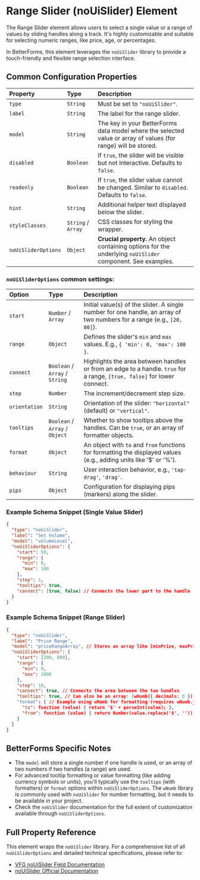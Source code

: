 # Range Slider (noUiSlider) Element

The Range Slider element allows users to select a single value or a range of values by sliding handles along a track. It's highly customizable and suitable for selecting numeric ranges, like price, age, or percentages.

In BetterForms, this element leverages the `noUiSlider` library to provide a touch-friendly and flexible range selection interface.

## Common Configuration Properties

| Property          | Type    | Description                                                                                                   |
| :---------------- | :------ | :------------------------------------------------------------------------------------------------------------ |
| `type`            | `String`| Must be set to `"noUiSlider"`.                                                                                |
| `label`           | `String`| The label for the range slider.                                                                                 |
| `model`           | `String`| The key in your BetterForms data model where the selected value or array of values (for range) will be stored. |
| `disabled`        | `Boolean`| If `true`, the slider will be visible but not interactive. Defaults to `false`.                               |
| `readonly`        | `Boolean`| If `true`, the slider value cannot be changed. Similar to `disabled`. Defaults to `false`.                  |
| `hint`            | `String`| Additional helper text displayed below the slider.                                                              |
| `styleClasses`    | `String` / `Array` | CSS classes for styling the wrapper.                                                                          |
| `noUiSliderOptions`| `Object`| **Crucial property.** An object containing options for the underlying `noUiSlider` component. See examples.     |

### `noUiSliderOptions` common settings:

| Option        | Type    | Description                                                                                                  |
| :------------ | :------ | :----------------------------------------------------------------------------------------------------------- |
| `start`       | `Number` / `Array` | Initial value(s) of the slider. A single number for one handle, an array of two numbers for a range (e.g., `[20, 80]`). |
| `range`       | `Object`| Defines the slider's `min` and `max` values. E.g., `{ 'min': 0, 'max': 100 }`.                                 |
| `connect`     | `Boolean` / `Array` / `String` | Highlights the area between handles or from an edge to a handle. `true` for a range, `[true, false]` for lower connect. |
| `step`        | `Number`| The increment/decrement step size.                                                                             |
| `orientation` | `String`| Orientation of the slider: `"horizontal"` (default) or `"vertical"`.                                         |
| `tooltips`    | `Boolean` / `Array` / `Object` | Whether to show tooltips above the handles. Can be `true`, or an array of formatter objects.                     |
| `format`      | `Object`| An object with `to` and `from` functions for formatting the displayed values (e.g., adding units like '$' or '%'). |
| `behaviour`   | `String`| User interaction behavior, e.g., `'tap-drag'`, `'drag'`.                                                       |
| `pips`        | `Object`| Configuration for displaying pips (markers) along the slider.                                                  |

### Example Schema Snippet (Single Value Slider)

```json
{
  "type": "noUiSlider",
  "label": "Set Volume",
  "model": "volumeLevel",
  "noUiSliderOptions": {
    "start": 50,
    "range": {
      "min": 0,
      "max": 100
    },
    "step": 1,
    "tooltips": true,
    "connect": [true, false] // Connects the lower part to the handle
  }
}
```

### Example Schema Snippet (Range Slider)

```json
{
  "type": "noUiSlider",
  "label": "Price Range",
  "model": "priceRangeArray", // Stores an array like [minPrice, maxPrice]
  "noUiSliderOptions": {
    "start": [200, 800],
    "range": {
      "min": 0,
      "max": 1000
    },
    "step": 10,
    "connect": true, // Connects the area between the two handles
    "tooltips": true, // Can also be an array: [wNumb({ decimals: 0 }), wNumb({ decimals: 0 })]
    "format": { // Example using wNumb for formatting (requires wNumb.js)
      "to": function (value) { return '$' + parseInt(value); },
      "from": function (value) { return Number(value.replace('$', '')); }
    }
  }
}
```

## BetterForms Specific Notes

*   The `model` will store a single number if one handle is used, or an array of two numbers if two handles (a range) are used.
*   For advanced tooltip formatting or value formatting (like adding currency symbols or units), you'll typically use the `tooltips` (with formatters) or `format` options within `noUiSliderOptions`. The `wNumb` library is commonly used with `noUiSlider` for number formatting, but it needs to be available in your project.
*   Check the `noUiSlider` documentation for the full extent of customization available through `noUiSliderOptions`.

## Full Property Reference

This element wraps the `noUiSlider` library. For a comprehensive list of all `noUiSliderOptions` and detailed technical specifications, please refer to:
*   [VFG noUiSlider Field Documentation](https://vue-generators.gitbook.io/vue-generators/fields/optional-fields/nouislider)
*   [noUiSlider Official Documentation](https://refreshless.com/nouislider/) 